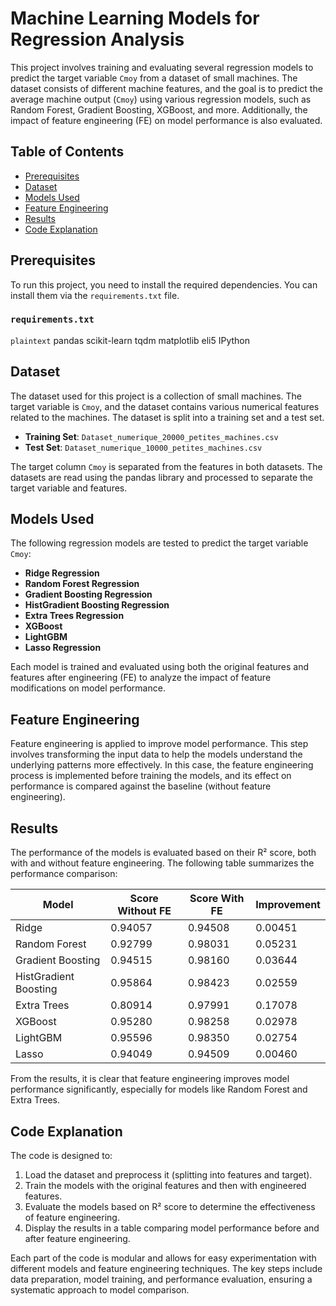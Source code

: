 # Machine Learning Models for Regression Analysis

This project involves training and evaluating several regression models to predict the target variable `Cmoy` from a dataset of small machines. The dataset consists of different machine features, and the goal is to predict the average machine output (`Cmoy`) using various regression models, such as Random Forest, Gradient Boosting, XGBoost, and more. Additionally, the impact of feature engineering (FE) on model performance is also evaluated.

## Table of Contents
- [Prerequisites](#prerequisites)
- [Dataset](#dataset)
- [Models Used](#models-used)
- [Feature Engineering](#feature-engineering)
- [Results](#results)
- [Code Explanation](#code-explanation)

## Prerequisites

To run this project, you need to install the required dependencies. You can install them via the `requirements.txt` file.

### `requirements.txt`
```plaintext```
pandas
scikit-learn
tqdm
matplotlib
eli5
IPython
## Dataset

The dataset used for this project is a collection of small machines. The target variable is `Cmoy`, and the dataset contains various numerical features related to the machines. The dataset is split into a training set and a test set.

- **Training Set**: `Dataset_numerique_20000_petites_machines.csv`
- **Test Set**: `Dataset_numerique_10000_petites_machines.csv`

The target column `Cmoy` is separated from the features in both datasets. The datasets are read using the pandas library and processed to separate the target variable and features.

## Models Used

The following regression models are tested to predict the target variable `Cmoy`:

- **Ridge Regression**
- **Random Forest Regression**
- **Gradient Boosting Regression**
- **HistGradient Boosting Regression**
- **Extra Trees Regression**
- **XGBoost**
- **LightGBM**
- **Lasso Regression**

Each model is trained and evaluated using both the original features and features after engineering (FE) to analyze the impact of feature modifications on model performance.

## Feature Engineering

Feature engineering is applied to improve model performance. This step involves transforming the input data to help the models understand the underlying patterns more effectively. In this case, the feature engineering process is implemented before training the models, and its effect on performance is compared against the baseline (without feature engineering).

## Results

The performance of the models is evaluated based on their R² score, both with and without feature engineering. The following table summarizes the performance comparison:

| Model                | Score Without FE | Score With FE | Improvement         |
|----------------------|------------------|---------------|---------------------|
| Ridge                | 0.94057          | 0.94508       | 0.00451             |
| Random Forest        | 0.92799          | 0.98031       | 0.05231             |
| Gradient Boosting    | 0.94515          | 0.98160       | 0.03644             |
| HistGradient Boosting| 0.95864          | 0.98423       | 0.02559             |
| Extra Trees          | 0.80914          | 0.97991       | 0.17078             |
| XGBoost              | 0.95280          | 0.98258       | 0.02978             |
| LightGBM             | 0.95596          | 0.98350       | 0.02754             |
| Lasso                | 0.94049          | 0.94509       | 0.00460             |

From the results, it is clear that feature engineering improves model performance significantly, especially for models like Random Forest and Extra Trees.

## Code Explanation

The code is designed to:

1. Load the dataset and preprocess it (splitting into features and target).
2. Train the models with the original features and then with engineered features.
3. Evaluate the models based on R² score to determine the effectiveness of feature engineering.
4. Display the results in a table comparing model performance before and after feature engineering.

Each part of the code is modular and allows for easy experimentation with different models and feature engineering techniques. The key steps include data preparation, model training, and performance evaluation, ensuring a systematic approach to model comparison.
